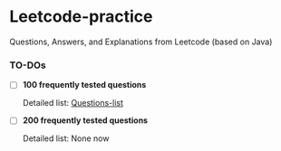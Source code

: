 # Leetcode-practice

Questions, Answers, and Explanations from Leetcode (based on Java)


### TO-DOs

- [ ] **100 frequently tested questions**
    
    Detailed list: [Questions-list](100Q.md)

- [ ] **200 frequently tested questions**

    Detailed list: None now